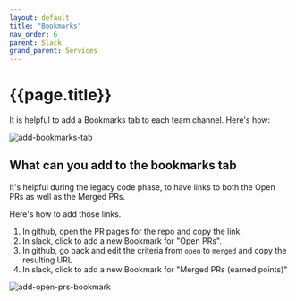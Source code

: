 ```yaml
---
layout: default
title: "Bookmarks"
nav_order: 6
parent: Slack
grand_parent: Services
---
```


# {{page.title}}

It is helpful to add a Bookmarks tab to each team channel. Here's how:

![add-bookmarks-tab](https://github.com/user-attachments/assets/f585aabc-2238-4e98-b679-fa3bbd16422d)

## What can you add to the bookmarks tab

It's helpful during the legacy code phase, to have links to both the Open PRs as well as the Merged PRs.

Here's how to add those links.

1. In github, open the PR pages for the repo and copy the link.
2. In slack, click to add a new Bookmark for "Open PRs".
3. In github, go back and edit the criteria from `open` to `merged` and copy the resulting URL
4. In slack, click to add a new Bookmark for "Merged PRs (earned points)"

![add-open-prs-bookmark](https://github.com/user-attachments/assets/09ac66be-8766-4231-8a36-d512bdeb3f98)
